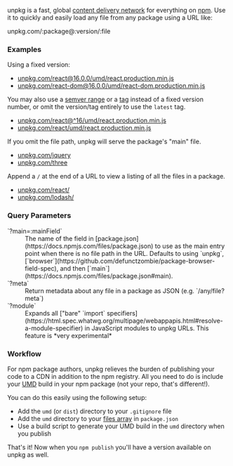unpkg is a fast, global [content delivery network](https://en.wikipedia.org/wiki/Content_delivery_network) for everything on [npm](https://www.npmjs.com/). Use it to quickly and easily load any file from any package using a URL like:

<div class="home-example">unpkg.com/:package@:version/:file</div>

### Examples

Using a fixed version:

  * [unpkg.com/react@16.0.0/umd/react.production.min.js](/react@16.0.0/umd/react.production.min.js)
  * [unpkg.com/react-dom@16.0.0/umd/react-dom.production.min.js](/react-dom@16.0.0/umd/react-dom.production.min.js)

You may also use a [semver range](https://docs.npmjs.com/misc/semver) or a [tag](https://docs.npmjs.com/cli/dist-tag) instead of a fixed version number, or omit the version/tag entirely to use the `latest` tag.

  * [unpkg.com/react@^16/umd/react.production.min.js](/react@^16/umd/react.production.min.js)
  * [unpkg.com/react/umd/react.production.min.js](/react/umd/react.production.min.js)

If you omit the file path, unpkg will serve the package's "main" file.

  * [unpkg.com/jquery](/jquery)
  * [unpkg.com/three](/three)

Append a `/` at the end of a URL to view a listing of all the files in a package.

  * [unpkg.com/react/](/react/)
  * [unpkg.com/lodash/](/lodash/)

### Query Parameters

<dl>
  <dt>`?main=:mainField`</dt>
  <dd>The name of the field in [package.json](https://docs.npmjs.com/files/package.json) to use as the main entry point when there is no file path in the URL. Defaults to using `unpkg`, [`browser`](https://github.com/defunctzombie/package-browser-field-spec), and then [`main`](https://docs.npmjs.com/files/package.json#main).</dd>

  <dt>`?meta`</dt>
  <dd>Return metadata about any file in a package as JSON (e.g. `/any/file?meta`)</dd>

  <dt>`?module`</dt>
  <dd>Expands all ["bare" `import` specifiers](https://html.spec.whatwg.org/multipage/webappapis.html#resolve-a-module-specifier) in JavaScript modules to unpkg URLs. This feature is *very experimental*</dd>
</dl>

### Workflow

For npm package authors, unpkg relieves the burden of publishing your code to a CDN in addition to the npm registry. All you need to do is include your [UMD](https://github.com/umdjs/umd) build in your npm package (not your repo, that's different!).

You can do this easily using the following setup:

  * Add the `umd` (or `dist`) directory to your `.gitignore` file
  * Add the `umd` directory to your [files array](https://docs.npmjs.com/files/package.json#files) in `package.json`
  * Use a build script to generate your UMD build in the `umd` directory when you publish

That's it! Now when you `npm publish` you'll have a version available on unpkg as well.
